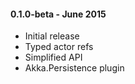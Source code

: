 #### 0.1.0-beta - June 2015
* Initial release
* Typed actor refs
* Simplified API
* Akka.Persistence plugin